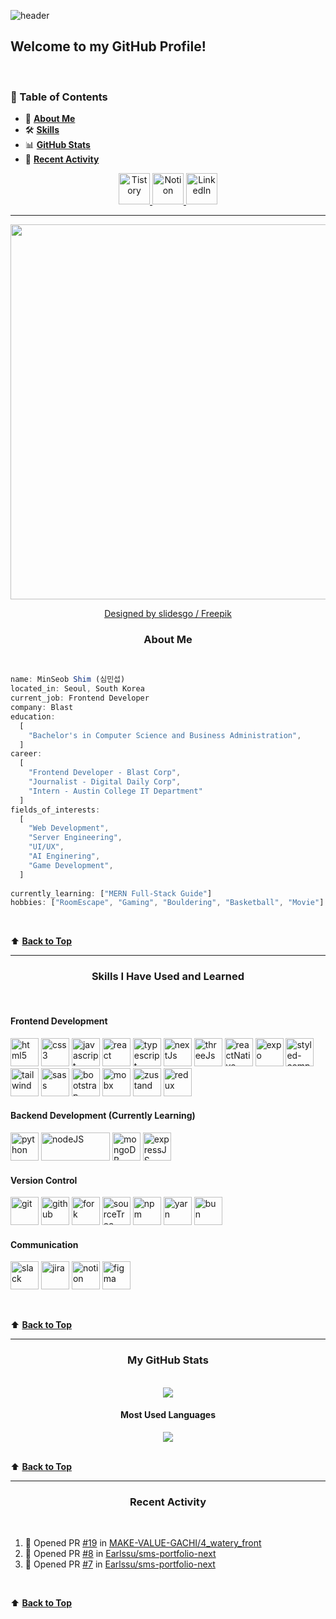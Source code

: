 ![header](https://capsule-render.vercel.app/api?type=waving&color=0:F9F7F7,50:DBE2EF,100:3F72AF&height=225&section=header&text=MinSeob%20Shim&fontAlign=55&fontAlignY=30&fontSize=50&animation=fadeIn&fontColor=EEEEEE&desc=Frontend%20Developer%20of%20Team%20BLAST🚀&descAlign=59&descAlignY=50&descSize=15)

## Welcome to my GitHub Profile!

<br>

<!-- top -->
### 📌 Table of Contents

- 🙋 **[About Me](#--about-me)**
- 🛠️ **[Skills](#--skills-i-have-used-and-learned)**
- 📊 **[GitHub Stats](#--my-github-stats)**
- 👀 **[Recent Activity](#--recent-activity)**


<p align="center">
  <a href="https://code-in-law.tistory.com/" target="_blank">
    <img src="https://www.vectorlogo.zone/logos/blogger/blogger-tile.svg" width="50" alt="Tistory"/>
  </a>
  <a href="https://fire-warrior-ca2.notion.site/6004fbc72ef74bc994cea07bf1e11f7e?pvs=4" target="_blank">
    <img src="https://cdn3.iconfinder.com/data/icons/social-media-pack-12/512/Notion-512.png" width="50" alt="Notion"/>
  </a>
  <a href="https://www.linkedin.com/in/minseob-%EC%8B%AC%EB%AF%BC%EC%84%AD-shim-b34691203/" target="_blank">
    <img src="https://cdn0.iconfinder.com/data/icons/social-flat-rounded-rects/512/linkedin-512.png" width="50" alt="LinkedIn"/>
  </a>
</p>

---

<p align="center">
  <img src="https://github.com/Earlssu/Earlssu/assets/61323917/7c8e473c-b1a5-4a74-bdaa-7b57936e542c" width="600" height="600"/>

  <br>

  <p align="center">
    <a href="http://www.freepik.com" target="_blank">Designed by slidesgo / Freepik</a>
  </p>
</p>

<h3 align="center">
  About Me
</h3>

<br>

``` javascript
name: MinSeob Shim (심민섭)
located_in: Seoul, South Korea
current_job: Frontend Developer
company: Blast
education:
  [
    "Bachelor's in Computer Science and Business Administration",
  ]
career:
  [
    "Frontend Developer - Blast Corp",
    "Journalist - Digital Daily Corp",
    "Intern - Austin College IT Department"
  ]
fields_of_interests:
  [
    "Web Development",
    "Server Engineering",
    "UI/UX",
    "AI Enginering",
    "Game Development",
  ]
  
currently_learning: ["MERN Full-Stack Guide"]
hobbies: ["RoomEscape", "Gaming", "Bouldering", "Basketball", "Movie"]
```

<br>

⬆️ **[Back to Top](#top)**  

---

<h3 align="center">
  Skills I Have Used and Learned
</h3>

<br>

<h4>Frontend Development</h4>
<p align="left">
<img width="45" height="45" src="https://cdn1.iconfinder.com/data/icons/logotypes/32/badge-html-5-512.png" alt="html5" />
  <img width="45" height="45" src="https://cdn1.iconfinder.com/data/icons/logotypes/32/badge-css-3-512.png" alt="css3" />
  <img width="45" height="45" src="https://cdn4.iconfinder.com/data/icons/logos-and-brands/512/187_Js_logo_logos-512.png" alt="javascript" />
  <img width="45" height="45" src="https://cdn4.iconfinder.com/data/icons/logos-3/600/React.js_logo-512.png" alt="react" />
  <img width="45" height="45" src="https://www.vectorlogo.zone/logos/typescriptlang/typescriptlang-icon.svg" alt="typescript" />
  <img width="45" height="45" src="https://www.drupal.org/files/project-images/nextjs-icon-dark-background.png" alt="nextJs" />
  <img width="45" height="45" src="https://encrypted-tbn0.gstatic.com/images?q=tbn:ANd9GcQwxjWNXf9mY-sHxQATgBDdlbHjQg8keLS8ziDh3ZEFmg&s" alt="threeJs" />
  <img width="45" height="45" src="https://cdn.worldvectorlogo.com/logos/react-native-1.svg" alt="reactNative" />
  <img width="45" height="45" src="https://www.vectorlogo.zone/logos/expoio/expoio-icon.svg" alt="expo" />
  <img width="45" height="45" src="https://gercocca.vercel.app/static/media/styledComponents-logo.3ccd25bd32274429992c.png" alt="styled-component" />
  <img width="45" height="45" src="https://www.vectorlogo.zone/logos/tailwindcss/tailwindcss-icon.svg" alt="tailwind" />
  <img width="45" height="45" src="https://www.vectorlogo.zone/logos/sass-lang/sass-lang-icon.svg" alt="sass" />
  <img width="45" height="45" src="https://getbootstrap.com/docs/5.3/assets/brand/bootstrap-logo-shadow.png" alt="bootstrap" />
  <img width="45" height="45" src="https://mobx.js.org/assets/mobx.png" alt="mobx" />
  <img width="45" height="45" src="https://repository-images.githubusercontent.com/180328715/fca49300-e7f1-11ea-9f51-cfd949b31560" alt="zustand" />
  <img width="45" height="45" src="https://www.vectorlogo.zone/logos/js_redux/js_redux-icon.svg" alt="redux" />
</p>

<h4>Backend Development (Currently Learning)</h4>

<p align="left">
  <img width="45" height="45" src="https://cdn.worldvectorlogo.com/logos/python-5.svg" alt="python" />
  <img width="110" height="45" src="https://cdn.worldvectorlogo.com/logos/nodejs.svg" alt="nodeJS" />
  <img width="45" height="45" src="https://cdn.worldvectorlogo.com/logos/mongodb-icon-2.svg" alt="mongoDB" />
  <img width="45" height="45" src="https://cdn.worldvectorlogo.com/logos/express-109.svg" alt="expressJS" />
  
</p>

<h4>Version Control</h4>

<p align="left">
  <img width="45" height="45" src="https://www.vectorlogo.zone/logos/git-scm/git-scm-icon.svg" alt="git" />
  <img width="45" height="45" src="https://www.vectorlogo.zone/logos/github/github-tile.svg" alt="github" />
  <img width="45" height="45" src="https://git-fork.com/images/logo.png" alt="fork" />
  <img width="45" height="45" src="https://cdn.worldvectorlogo.com/logos/sourcetree-1.svg" alt="sourceTree" />
  <img width="45" height="45" src="https://www.vectorlogo.zone/logos/npmjs/npmjs-icon.svg" alt="npm" />
  <img width="45" height="45" src="https://www.vectorlogo.zone/logos/yarnpkg/yarnpkg-icon.svg" alt="yarn" />
  <img width="45" height="45" src="https://bun.sh/logo.svg" alt="bun" />
</p>

<h4>Communication</h4>

<p align="left">
  <img width="45" height="45" src="https://www.vectorlogo.zone/logos/slack/slack-icon.svg" alt="slack" />
  <img width="45" height="45" src="https://www.vectorlogo.zone/logos/atlassian_jira/atlassian_jira-icon.svg" alt="jira" />
  <img width="45" height="45" src="https://raw.githubusercontent.com/gilbarbara/logos/52addcaa18dfecb4df77f3ee0753dca6b98187ad/logos/notion-icon.svg" alt="notion" />
  <img width="45" height="45" src="https://www.vectorlogo.zone/logos/figma/figma-icon.svg" alt="figma" />
</p>

<br>

⬆️ **[Back to Top](#top)**

---

<h3 align="center">
  My GitHub Stats
</h3>

<br>

<div align="center">
  <img src="https://github-readme-stats-shim5505s-projects.vercel.app/api?username=Earlssu&show_icons=true&theme=tokyonight" />

  <h4>Most Used Languages</h4>

  <img src="https://github-readme-stats-shim5505s-projects.vercel.app/api/top-langs/?username=Earlssu&layout=compact&theme=tokyonight" />

</div>

<br>

⬆️ **[Back to Top](#top)**

---

<h3 align="center">
  Recent Activity
</h3>

<br>

<!--START_SECTION:activity-->
1. 💪 Opened PR [#19](https://github.com/MAKE-VALUE-GACHI/4_watery_front/pull/19) in [MAKE-VALUE-GACHI/4_watery_front](https://github.com/MAKE-VALUE-GACHI/4_watery_front)
2. 💪 Opened PR [#8](undefined) in [Earlssu/sms-portfolio-next](https://github.com/Earlssu/sms-portfolio-next)
3. 💪 Opened PR [#7](undefined) in [Earlssu/sms-portfolio-next](https://github.com/Earlssu/sms-portfolio-next)
<!--END_SECTION:activity-->

<br>

⬆️ **[Back to Top](#top)**
